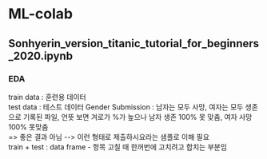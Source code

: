 # ML-colab

## Sonhyerin_version_titanic_tutorial_for_beginners_2020.ipynb

### EDA
train data : 훈련용 데이터  
test data : 테스트 데이터 
Gender Submission : 남자는 모두 사망, 여자는 모두 생존으로 기록된 파일, 언뜻 보면 겨로가 %가 높으나 남자 생존 100% 못 맞춤, 여자 사망 100% 못맞춤  
=> 좋은 결과 아님  --> 이런 형태로 제출하시요라는 샘플로 이해 필요  
train + test : data frame - 항목 고칠 때 한꺼번에 고치려고 합치는 부분임
